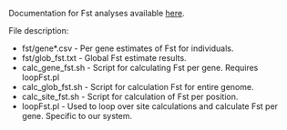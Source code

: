 Documentation for Fst analyses available [here](https://zjnolen.github.io/chorthippus_radiation/#/fst).

File description:

- fst/gene*.csv - Per gene estimates of Fst for individuals.
- fst/glob_fst.txt - Global Fst estimate results.
- calc_gene_fst.sh - Script for calculating Fst per gene. Requires loopFst.pl
- calc_glob_fst.sh - Script for calculation Fst for entire genome.
- calc_site_fst.sh - Script for calculation of Fst per position.
- loopFst.pl - Used to loop over site calculations and calculate Fst per gene. Specific to our system.
